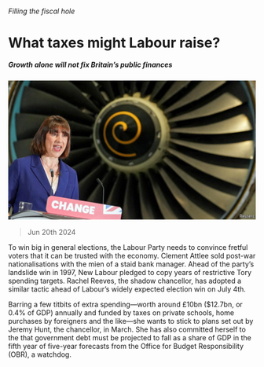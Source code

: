 ###### Filling the fiscal hole

# What taxes might Labour raise? 

##### Growth alone will not fix Britain’s public finances 

![image](images/20240622_BRP506.jpg) 

> Jun 20th 2024 

To win big in general elections, the Labour Party needs to convince fretful voters that it can be trusted with the economy. Clement Attlee sold post-war nationalisations with the mien of a staid bank manager. Ahead of the party’s landslide win in 1997, New Labour pledged to copy years of restrictive Tory spending targets. Rachel Reeves, the shadow chancellor, has adopted a similar tactic ahead of Labour’s widely expected election win on July 4th. 

Barring a few titbits of extra spending—worth around £10bn ($12.7bn, or 0.4% of GDP) annually and funded by taxes on private schools, home purchases by foreigners and the like—she wants to stick to plans set out by Jeremy Hunt, the chancellor, in March. She has also committed herself to the  that government debt must be projected to fall as a share of GDP in the fifth year of five-year forecasts from the Office for Budget Responsibility (OBR), a watchdog.

